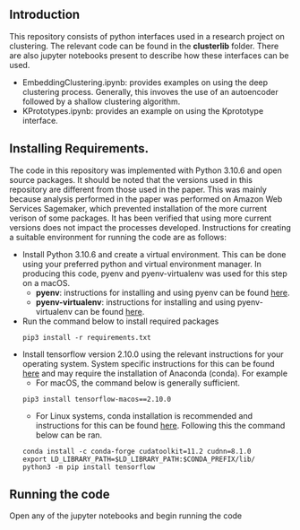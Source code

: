 ## Introduction
This repository consists of python interfaces used in a research project on clustering. The relevant code can be found
in the **clusterlib** folder. There are also jupyter notebooks present to describe how these interfaces can be used. 
- EmbeddingClustering.ipynb: provides examples on using the deep clustering process. Generally, this invoves the use of
an autoencoder followed by a shallow clustering algorithm.
- KPrototypes.ipynb: provides an example on using the Kprototype interface.

## Installing Requirements.
The code in this repository was implemented with Python 3.10.6 and open source packages. It should be noted that the versions 
used in this repository are different from those used in the paper. This was mainly because analysis performed in the 
paper was performed on Amazon Web Services Sagemaker, which prevented installation of the more current verison of some 
packages. It has been verified that using more current versions does not impact the processes developed. Instructions for 
creating a suitable environment for running the code are as follows:
* Install Python 3.10.6 and create a virtual environment. This can be done using your preferred python and virtual environment manager. 
In producing this code, pyenv and pyenv-virtualenv was used for this step on a macOS.
  * **pyenv**: instructions for installing and using pyenv can be found [here](https://github.com/pyenv/pyenv).
  * **pyenv-virtualenv**: instructions for installing and using pyenv-virtualenv can be found [here](https://github.com/pyenv/pyenv-virtualenv).
* Run the command below to install required packages
    ```commandline
    pip3 install -r requirements.txt
    ```
* Install tensorflow version 2.10.0 using the relevant instructions for your operating system. System specific instructions for this can be found 
[here](https://www.tensorflow.org/install/pip#linux) and may require the installation of Anaconda (conda). For example
  * For macOS, the command below is generally sufficient.
  ```commandline
  pip3 install tensorflow-macos==2.10.0
  ```
  * For Linux systems, conda installation is recommended and instructions for this can be found [here]([conda](https://conda.io/projects/conda/en/latest/user-guide/install/index.html)). Following this the command below can be ran.
  ```commandline
  conda install -c conda-forge cudatoolkit=11.2 cudnn=8.1.0
  export LD_LIBRARY_PATH=$LD_LIBRARY_PATH:$CONDA_PREFIX/lib/
  python3 -m pip install tensorflow
  ```

## Running the code
Open any of the jupyter notebooks and begin running the code

